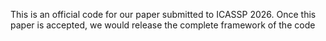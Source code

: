 This is an official code for our paper submitted to ICASSP 2026. Once this paper is accepted, we would release the complete framework of the code

